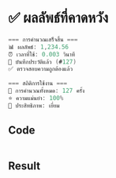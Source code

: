 # ✅ ผลลัพธ์ที่คาดหวัง
```c
=== การคำนวณเสร็จสิ้น ===
📊 ผลลัพธ์: 1,234.56
⏰ เวลาที่ใช้: 0.003 วินาที
💾 บันทึกประวัติแล้ว (#127)
✅ ตรวจสอบความถูกต้องแล้ว

=== สถิติการใช้งาน ===
🔢 การคำนวณทั้งหมด: 127 ครั้ง
⭐ ความแม่นยำ: 100%
🚀 ประสิทธิภาพ: เยี่ยม
```
## Code
```c

```
## Result
```c

```
